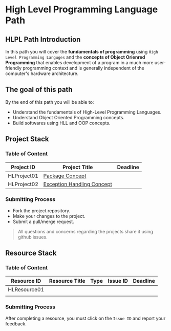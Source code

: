 # High Level Programming Language Path

## HLPL Path Introduction

In this path you will cover the **fundamentals of programming** using `High Level Programming Languges` and the **concepts of Object Orienred Programming** that enables development of a program in a much more user-friendly programming context and is generally independent of the computer's hardware architecture.

## The goal of this path

By the end of this path you will be able to:

* Understand the fundamentals of High-Level Programming Languages.
* Understand Object Oriented Programming concepts.
* Build softwares using HLL and OOP concepts.
  
## Project Stack

### Table of Content


| Project ID  | Project Title                                                                         | Deadline |
| ----------- | ------------------------------------------------------------------------------------- | -------- |
| HLProject01 | [Package Concept](https://github.com/nourabyte/Package-Project/tree/main)             |
| HLProject02 | [Exception Handling Concept](https://github.com/nourabyte/Package-Project/tree/main)  |

### Submitting Process

* Fork the project repository.
* Make your changes to the project.
* Submit a pull/merge request.

> All questions and concerns regarding the projects share it using github issues.

## Resource Stack

### Table of Content


| Resource ID  | Resource Title                                                                                                                                                                                                                                                                                                                     | Type   | Issue ID                                                       | Deadline  |
| ------------ | ---------------------------------------------------------------------------------------------------------------------------------------------------------------------------------------------------------------------------------------------------------------------------------------------------------------------------------- | ------ | -------------------------------------------------------------- | --------- |
| HLResource01 |  | |  |  |
|              |                                                                                                                                                                                                                                                                                                                                    |        |                                                                |           |

### Submitting Process

After completing a resource, you must click on the `Issue ID` and report your feedback.
